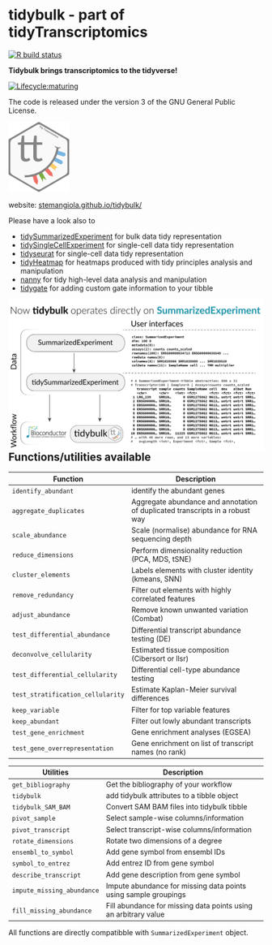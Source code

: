 tidybulk - part of tidyTranscriptomics
================

[![R build
status](https://github.com/stemangiola/tidybulk/workflows/R-CMD-check-bioc/badge.svg)](https://github.com/stemangiola/tidybulk/actions)

**Tidybulk brings transcriptomics to the tidyverse!**

[![Lifecycle:maturing](https://img.shields.io/badge/lifecycle-maturing-blue.svg)](https://www.tidyverse.org/lifecycle/#maturing)

The code is released under the version 3 of the GNU General Public
License.

<img src="https://github.com/Bioconductor/BiocStickers/blob/master/tidybulk/tidybulk.png?raw=true" width="120px" />

website:
[stemangiola.github.io/tidybulk/](http://stemangiola.github.io/tidybulk/)

Please have a look also to

-   [tidySummarizedExperiment](https://github.com/stemangiola/tidySummarizedExperiment)
    for bulk data tidy representation
-   [tidySingleCellExperiment](https://github.com/stemangiola/tidySingleCellExperiment)
    for single-cell data tidy representation
-   [tidyseurat](https://github.com/stemangiola/tidyseurat) for
    single-cell data tidy representation
-   [tidyHeatmap](https://github.com/stemangiola/tidyHeatmap) for
    heatmaps produced with tidy principles analysis and manipulation
-   [nanny](https://github.com/stemangiola/nanny) for tidy high-level
    data analysis and manipulation
-   [tidygate](https://github.com/stemangiola/tidygate) for adding
    custom gate information to your tibble

<img src="https://github.com/stemangiola/tidybulk/blob/master/inst/new_SE_usage-01.png?raw=true" width="800px" align="left"/>

<br/> <br/> <br/>

## Functions/utilities available

| Function                          | Description                                                                  |
|-----------------------------------|------------------------------------------------------------------------------|
| `identify_abundant`               | identify the abundant genes                                                  |
| `aggregate_duplicates`            | Aggregate abundance and annotation of duplicated transcripts in a robust way |
| `scale_abundance`                 | Scale (normalise) abundance for RNA sequencing depth                         |
| `reduce_dimensions`               | Perform dimensionality reduction (PCA, MDS, tSNE)                            |
| `cluster_elements`                | Labels elements with cluster identity (kmeans, SNN)                          |
| `remove_redundancy`               | Filter out elements with highly correlated features                          |
| `adjust_abundance`                | Remove known unwanted variation (Combat)                                     |
| `test_differential_abundance`     | Differential transcript abundance testing (DE)                               |
| `deconvolve_cellularity`          | Estimated tissue composition (Cibersort or llsr)                             |
| `test_differential_cellularity`   | Differential cell-type abundance testing                                     |
| `test_stratification_cellularity` | Estimate Kaplan-Meier survival differences                                   |
| `keep_variable`                   | Filter for top variable features                                             |
| `keep_abundant`                   | Filter out lowly abundant transcripts                                        |
| `test_gene_enrichment`            | Gene enrichment analyses (EGSEA)                                             |
| `test_gene_overrepresentation`    | Gene enrichment on list of transcript names (no rank)                        |

| Utilities                  | Description                                                     |
|----------------------------|-----------------------------------------------------------------|
| `get_bibliography`         | Get the bibliography of your workflow                           |
| `tidybulk`                 | add tidybulk attributes to a tibble object                      |
| `tidybulk_SAM_BAM`         | Convert SAM BAM files into tidybulk tibble                      |
| `pivot_sample`             | Select sample-wise columns/information                          |
| `pivot_transcript`         | Select transcript-wise columns/information                      |
| `rotate_dimensions`        | Rotate two dimensions of a degree                               |
| `ensembl_to_symbol`        | Add gene symbol from ensembl IDs                                |
| `symbol_to_entrez`         | Add entrez ID from gene symbol                                  |
| `describe_transcript`      | Add gene description from gene symbol                           |
| `impute_missing_abundance` | Impute abundance for missing data points using sample groupings |
| `fill_missing_abundance`   | Fill abundance for missing data points using an arbitrary value |

All functions are directly compatibble with `SummarizedExperiment`
object.
